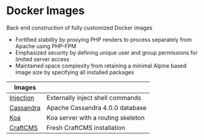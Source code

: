 # Docker Images

Back end construction of fully customized Docker images

- Fortified stability by proxying PHP renders to process separately from Apache
  using PHP-FPM
- Emphasized security by defining unique user and group permissions for limited
  server access
- Maintained space complexity from retaining a minimal Alpine based image size
  by specifying all installed packages

|Images|   |
|---|---|
|[Injection](https://github.com/chiefmikey/docker-images/tree/main/injection)|Externally inject shell commands|
|[Cassandra](https://github.com/chiefmikey/docker-images/tree/main/cassandra)|Apache Cassandra 4.0.0 database|
|[Koa](https://github.com/chiefmikey/docker-images/tree/main/koa)|Koa server with a routing skeleton|
|[CraftCMS](https://github.com/chiefmikey/docker-images/tree/main/craftcms)|Fresh CraftCMS installation|
